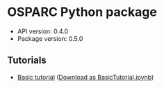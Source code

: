 # OSPARC Python package

- API version: 0.4.0
- Package version: 0.5.0

## Tutorials

- [Basic tutorial](clients/python/docs/BasicTutorial_v0.5.0.md) ([Download as BasicTutorial.ipynb](clients/python/docs/BasicTutorial_v0.5.0.ipynb ":ignore title"))
